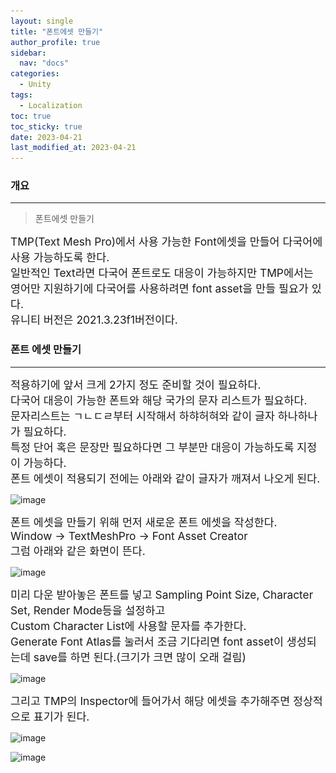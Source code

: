 ```yaml
---
layout: single
title: "폰트에셋 만들기"
author_profile: true
sidebar:
  nav: "docs"
categories: 
  - Unity
tags:
  - Localization
toc: true
toc_sticky: true
date: 2023-04-21
last_modified_at: 2023-04-21
---
```


### 개요
---
> 폰트에셋 만들기

<span style="font-size:13pt">
TMP(Text Mesh Pro)에서 사용 가능한 Font에셋을 만들어 다국어에 사용 가능하도록 한다.<br/>
일반적인 Text라면 다국어 폰트로도 대응이 가능하지만 TMP에서는 영어만 지원하기에 다국어를 사용하려면 font asset을 만들 필요가 있다.<br/>
유니티 버전은 2021.3.23f1버전이다.<br/>
</span>

### 폰트 에셋 만들기
---

<span style="font-size:13pt">
적용하기에 앞서 크게 2가지 정도 준비할 것이 필요하다.<br/>
다국어 대응이 가능한 폰트와 해당 국가의 문자 리스트가 필요하다.<br/>
문자리스트는 ㄱㄴㄷㄹ부터 시작해서 하햐허혀와 같이 글자 하나하나가 필요하다.<br/>
특정 단어 혹은 문장만 필요하다면 그 부분만 대응이 가능하도록 지정이 가능하다.<br/>
폰트 에셋이 적용되기 전에는 아래와 같이 글자가 깨져서 나오게 된다.<br/>
</span>

![image](..\..\images\unity\fontasset\fontasset00.PNG)

<span style="font-size:13pt">
폰트 에셋을 만들기 위해 먼저 새로운 폰트 에셋을 작성한다.<br/>
Window -> TextMeshPro -> Font Asset Creator<br/>
그럼 아래와 같은 화면이 뜬다.<br/>
</span>

![image](..\..\images\unity\fontasset\fontasset01.PNG)

<span style="font-size:13pt">
미리 다운 받아놓은 폰트를 넣고 Sampling Point Size, Character Set, Render Mode등을 설정하고 <br/>
Custom Character List에 사용할 문자를 추가한다.<br/>
Generate Font Atlas를 눌러서 조금 기다리면 font asset이 생성되는데 save를 하면 된다.(크기가 크면 많이 오래 걸림)<br/>
</span>

![image](..\..\images\unity\fontasset\fontasset02.PNG)

<span style="font-size:13pt">
그리고 TMP의 Inspector에 들어가서 해당 에셋을 추가해주면 정상적으로 표기가 된다.<br/>
</span>

![image](..\..\images\unity\fontasset\fontasset03.PNG)

![image](..\..\images\unity\fontasset\fontasset04.PNG)
